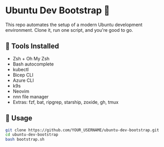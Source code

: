 # Ubuntu Dev Bootstrap 🚀

This repo automates the setup of a modern Ubuntu development environment. Clone it, run one script, and you're good to go.

## 🔧 Tools Installed

- Zsh + Oh My Zsh
- Bash autocomplete
- kubectl
- Bicep CLI
- Azure CLI
- k9s
- Neovim
- nnn file manager
- Extras: fzf, bat, ripgrep, starship, zoxide, gh, tmux

## 🚀 Usage

```bash
git clone https://github.com/YOUR_USERNAME/ubuntu-dev-bootstrap.git
cd ubuntu-dev-bootstrap
bash bootstrap.sh
